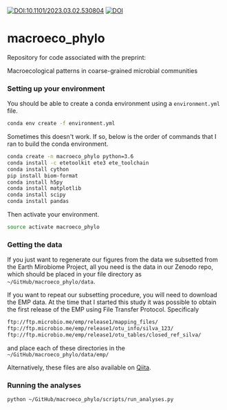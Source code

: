 [![DOI:10.1101/2023.03.02.530804](http://img.shields.io/badge/DOI-10.1101/2021.10.05.463161-B31B1B.svg)](https://www.biorxiv.org/content/10.1101/2023.03.02.530804v1)
[![DOI](https://zenodo.org/badge/DOI/10.5281/zenodo.7692046.svg)](https://doi.org/10.5281/zenodo.7692046)


# macroeco_phylo


Repository for code associated with the preprint:

Macroecological patterns in coarse-grained microbial communities

### Setting up your environment

You should be able to create a conda environment using a `environment.yml` file.

```bash
conda env create -f environment.yml
```

Sometimes this doesn't work. If so, below is the order of commands that I ran to build the conda environment.

```bash
conda create -n macroeco_phylo python=3.6
conda install -c etetoolkit ete3 ete_toolchain
conda install cython
pip install biom-format
conda install h5py
conda install matplotlib
conda install scipy
conda install pandas
```

Then activate your environment.

```bash
source activate macroeco_phylo
```

### Getting the data

If you just want to regenerate our figures from the data we subsetted from the Earth Mirobiome Project, all you need is the data in our Zenodo repo, which should be placed in your file directory as `~/GitHub/macroeco_phylo/data`. 

If you want to repeat our subsetting procedure, you will need to download the EMP data. At the time that I started this study it was possible to obtain the first release of the EMP using File Transfer Protocol. Specificaly 

```bash
ftp://ftp.microbio.me/emp/release1/mapping_files/
ftp://ftp.microbio.me/emp/release1/otu_info/silva_123/
ftp://ftp.microbio.me/emp/release1/otu_tables/closed_ref_silva/
```

and place each of these directories in the `~/GitHub/macroeco_phylo/data/emp/`

Alternatively, these files are also available on [Qiita](https://qiita.ucsd.edu/emp/).



### Running the analyses

```bash
python ~/GitHub/macroeco_phylo/scripts/run_analyses.py
```








